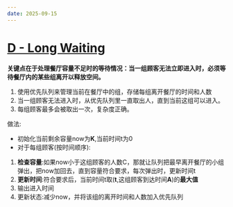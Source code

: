 ```yaml
---
date: 2025-09-15
---
```


# [D - Long Waiting](https://atcoder.jp/contests/abc423/tasks/abc423_d)

**关键点在于处理餐厅容量不足时的等待情况：当一组顾客无法立即进入时，必须等待餐厅内的某些组离开以释放空间。**

1. 使用优先队列来管理当前在餐厅中的组，存储每组离开餐厅的时间和人数
2. 当一组顾客无法进入时，从优先队列里一直取出人，直到当前这组可以进入。
3. 每组顾客最多会被取出一次，复杂度正确。

做法:

- 初始化当前剩余容量now为**K**,当前时间t为0
- 对于每组顾客(按时间顺序):

1. **检查容量**:如果now小于这组顾客的人数C，那就让队列把最早离开餐厅的小组弹出，把now加回去，直到容量符合要求，每次弹出时，更新时间t
2. **更新时间**:符合要求后，当前时间t取(**t**,这组顾客到达时间**A**)的**最大值**
3. 输出进入时间
4. 更新状态:减少now，并将该组的离开时间和人数加入优先队列